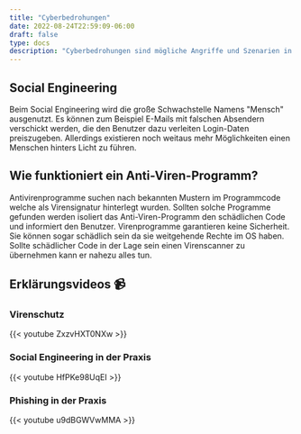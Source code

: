 ```yaml
---
title: "Cyberbedrohungen"
date: 2022-08-24T22:59:09-06:00
draft: false
type: docs
description: "Cyberbedrohungen sind mögliche Angriffe und Szenarien in denen eine Bedrohung über Informationstechnologie entsteht."
---
```


## Social Engineering

Beim Social Engineering wird die große Schwachstelle Namens "Mensch" ausgenutzt. Es können zum Beispiel E-Mails mit falschen Absendern verschickt werden, die den Benutzer dazu verleiten Login-Daten preiszugeben. Allerdings existieren noch weitaus mehr Möglichkeiten einen Menschen hinters Licht zu führen.

## Wie funktioniert ein Anti-Viren-Programm?

Antivirenprogramme suchen nach bekannten Mustern im Programmcode welche als Virensignatur hinterlegt wurden. Sollten solche Programme gefunden werden isoliert das Anti-Viren-Programm den schädlichen Code und informiert den Benutzer. Virenprogramme garantieren keine Sicherheit. Sie können sogar schädlich sein da sie weitgehende Rechte im OS haben. Sollte schädlicher Code in der Lage sein einen Virenscanner zu übernehmen kann er nahezu alles tun.

## Erklärungsvideos 📹

### Virenschutz

{{< youtube ZxzvHXT0NXw >}}

### Social Engineering in der Praxis

{{< youtube HfPKe98UqEI >}}

### Phishing in der Praxis

{{< youtube u9dBGWVwMMA >}}
